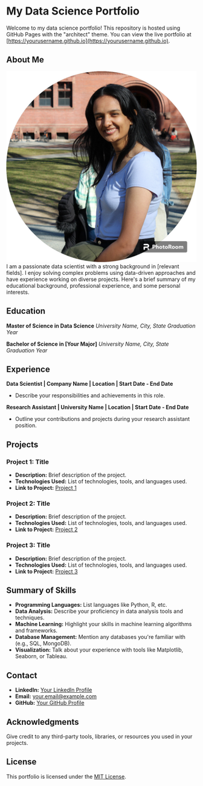 # My Data Science Portfolio

Welcome to my data science portfolio! This repository is hosted using GitHub Pages with the "architect" theme. You can view the live portfolio at [https://yourusername.github.io](https://yourusername.github.io).

## About Me
![Profile Image](assets/img/profile.png)
I am a passionate data scientist with a strong background in [relevant fields]. I enjoy solving complex problems using data-driven approaches and have experience working on diverse projects. Here's a brief summary of my educational background, professional experience, and some personal interests.

## Education

**Master of Science in Data Science**
*University Name, City, State*
*Graduation Year*

**Bachelor of Science in [Your Major]**
*University Name, City, State*
*Graduation Year*

## Experience

**Data Scientist | Company Name | Location | Start Date - End Date**

- Describe your responsibilities and achievements in this role.

**Research Assistant | University Name | Location | Start Date - End Date**

- Outline your contributions and projects during your research assistant position.

## Projects

### Project 1: Title

- **Description:** Brief description of the project.
- **Technologies Used:** List of technologies, tools, and languages used.
- **Link to Project:** [Project 1](link-to-project1)

### Project 2: Title

- **Description:** Brief description of the project.
- **Technologies Used:** List of technologies, tools, and languages used.
- **Link to Project:** [Project 2](link-to-project2)

### Project 3: Title

- **Description:** Brief description of the project.
- **Technologies Used:** List of technologies, tools, and languages used.
- **Link to Project:** [Project 3](link-to-project3)

## Summary of Skills

- **Programming Languages:** List languages like Python, R, etc.
- **Data Analysis:** Describe your proficiency in data analysis tools and techniques.
- **Machine Learning:** Highlight your skills in machine learning algorithms and frameworks.
- **Database Management:** Mention any databases you're familiar with (e.g., SQL, MongoDB).
- **Visualization:** Talk about your experience with tools like Matplotlib, Seaborn, or Tableau.


## Contact

- **LinkedIn:** [Your LinkedIn Profile](https://www.linkedin.com/in/yourusername/)
- **Email:** your.email@example.com
- **GitHub:** [Your GitHub Profile](https://github.com/yourusername)

## Acknowledgments

Give credit to any third-party tools, libraries, or resources you used in your projects.

## License

This portfolio is licensed under the [MIT License](LICENSE).
